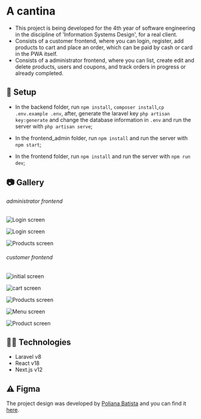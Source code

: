 # A cantina

- This project is being developed for the 4th year of software engineering in the discipline of 'Information Systems Design', for a real client.
- Consists of a customer frontend, where you can login, register, add products to cart and place an order, which can be paid by cash or card in the PWA itself.
- Consists of a administrator frontend, where you can list, create edit and delete products, users and coupons, and track orders in progress or already completed.

## :wrench: Setup

- In the backend folder, run `npm install`, `composer install`,`cp .env.example .env`, after, generate the laravel key `php artisan key:generate` and change the database information in `.env` and run the server with `php artisan serve`;

- In the frontend_admin folder, run `npm install` and run the server with `npm start`;

- In the frontend folder, run `npm install` and run the server with `npm run dev`;

## 📷 Gallery

###### administrator frontend

![Login screen](../assets/images/admin/loginScreenD.png "Login screen on Desktop")

![Login screen](../assets/images/admin/loginScreenM.png "Login screen on Mobile")

![Products screen](../assets/images/admin/produtosScreen.png "Products Screen")

###### customer frontend


![initial screen](../assets/images/customer/initial.png "Initial screen")

![cart screen](../assets/images/customer/cart.png "Cart screen")

![Products screen](../assets/images/customer/listProdutos.png "Products Screen")

![Menu screen](../assets/images/customer/menu.png "Menu Screen")

![Product screen](../assets/images/customer/product.png "Product Screen")

## 👨‍💻 Technologies

- Laravel v8
- React v18
- Next.js v12

## ⚠️ Figma

The project design was developed by <a href="https://github.com/pbatistads" target="_blank">Poliana Batista</a> and you can find it <a href="https://www.figma.com/file/L97JW1ujZMOe6fhsJpNXIl/Projeto---SGPAC?node-id=0%3A1" target="_blank">here</a>.
